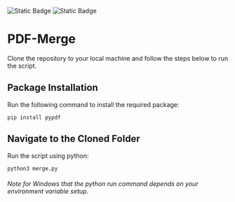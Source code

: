 ![Static Badge](https://img.shields.io/badge/python-v3.13-blue)
![Static Badge](https://img.shields.io/badge/pypdf-v5.5.0-red)

# PDF-Merge

Clone the repository to your local machine and follow the steps below to run the script.

## Package Installation

Run the following command to install the required package:

``` 
pip install pypdf
```

## Navigate to the Cloned Folder 

Run the script using python:

```
python3 merge.py
``` 

###### Note for Windows that the python run command depends on your environment variable setup.
